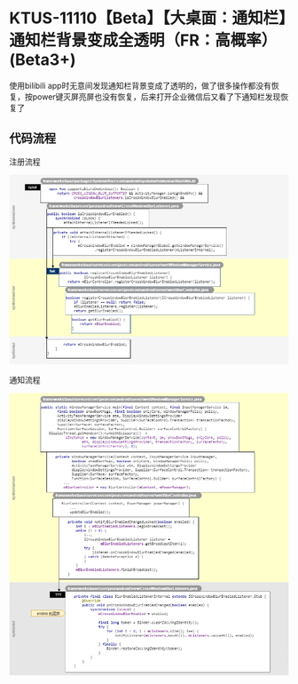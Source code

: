 # KTUS-11110【Beta】【大桌面：通知栏】通知栏背景变成全透明（FR：高概率）(Beta3+) 

使用bilibili app时无意间发现通知栏背景变成了透明的，做了很多操作都没有恢复，按power键灭屏亮屏也没有恢复，后来打开企业微信后又看了下通知栏发现恢复了

## 代码流程

注册流程

<pre>
<img src="res/KTUS-11110_01.png" />
</pre>

通知流程

<pre>
<img src="res/KTUS-11110_02.png" />
</pre>

